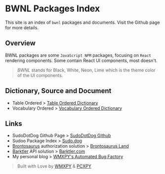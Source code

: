 # BWNL Packages Index

This site is an index of `bwnl` packages and documents. Visit the Github page for more details.

## Overview

BWNL packages are some `JavaScript NPM` packages, focusing on `React` rendering components. Some contain React UI components, most doesn't.

> _BWNL_ stands for Black, White, Neon, Lime which is the theme color of the UI components.

## Dictionary, Source and Document

-   Table Ordered > [Table Ordered Dictionary](./table)
-   Vocabulary Ordered > [Vocabulary Ordered Dictionary](./vocabulary)

## Links

-   SudoDotDog Github Page > [SudoDotDog Github](//github.com/SudoDotDog)
-   Sudoo Package Index > [Sudo.dog](//sudo.dog)
-   [Brontosaurus](//github.com/SudoDotDog/Brontosaurus) authorization solution > [Brontosaurus Land](//brontosaurus.land)
-   [Barktler](//github.com/Barktler) API solution > [Barktler.com](//barktler.com)
-   My personal blog > [WMXPY's Automated Bug Factory](//blog.mengw.io)

> Built with Love by [WMXPY](//github.com/WMXPY) & [PCXPY](//github.com/PCXPY)
